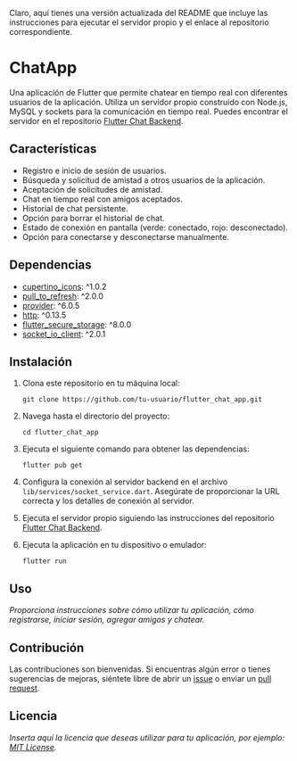 Claro, aquí tienes una versión actualizada del README que incluye las instrucciones para ejecutar el servidor propio y el enlace al repositorio correspondiente.

# ChatApp

Una aplicación de Flutter que permite chatear en tiempo real con diferentes usuarios de la aplicación. Utiliza un servidor propio construido con Node.js, MySQL y sockets para la comunicación en tiempo real. Puedes encontrar el servidor en el repositorio [Flutter Chat Backend](https://github.com/agustinascarpinelli/Flutter-chat-backend).


## Características

- Registro e inicio de sesión de usuarios.
- Búsqueda y solicitud de amistad a otros usuarios de la aplicación.
- Aceptación de solicitudes de amistad.
- Chat en tiempo real con amigos aceptados.
- Historial de chat persistente.
- Opción para borrar el historial de chat.
- Estado de conexión en pantalla (verde: conectado, rojo: desconectado).
- Opción para conectarse y desconectarse manualmente.

## Dependencias

- [cupertino_icons](https://pub.dev/packages/cupertino_icons): ^1.0.2
- [pull_to_refresh](https://pub.dev/packages/pull_to_refresh): ^2.0.0
- [provider](https://pub.dev/packages/provider): ^6.0.5
- [http](https://pub.dev/packages/http): ^0.13.5
- [flutter_secure_storage](https://pub.dev/packages/flutter_secure_storage): ^8.0.0
- [socket_io_client](https://pub.dev/packages/socket_io_client): ^2.0.1

## Instalación

1. Clona este repositorio en tu máquina local:

   ```
   git clone https://github.com/tu-usuario/flutter_chat_app.git
   ```

2. Navega hasta el directorio del proyecto:

   ```
   cd flutter_chat_app
   ```

3. Ejecuta el siguiente comando para obtener las dependencias:

   ```
   flutter pub get
   ```

4. Configura la conexión al servidor backend en el archivo `lib/services/socket_service.dart`. Asegúrate de proporcionar la URL correcta y los detalles de conexión al servidor.

5. Ejecuta el servidor propio siguiendo las instrucciones del repositorio [Flutter Chat Backend](https://github.com/agustinascarpinelli/Flutter-chat-backend).

6. Ejecuta la aplicación en tu dispositivo o emulador:

   ```
   flutter run
   ```

## Uso

_Proporciona instrucciones sobre cómo utilizar tu aplicación, cómo registrarse, iniciar sesión, agregar amigos y chatear._

## Contribución

Las contribuciones son bienvenidas. Si encuentras algún error o tienes sugerencias de mejoras, siéntete libre de abrir un [issue](https://github.com/tu-usuario/flutter_chat_app/issues) o enviar un [pull request](https://github.com/tu-usuario/flutter_chat_app/pulls).

## Licencia

_Inserta aquí la licencia que deseas utilizar para tu aplicación, por ejemplo: [MIT License](https://opensource.org/licenses/MIT)._
